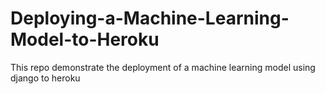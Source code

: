 # Deploying-a-Machine-Learning-Model-to-Heroku
This repo demonstrate the deployment of a machine learning model using django to heroku
